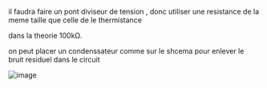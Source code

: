 
il faudra faire un pont diviseur de tension , donc utiliser une resistance de la meme taille que celle de le thermistance 

dans la theorie 100kΩ. 

on peut placer un condenssateur comme sur le shcema pour enlever le bruit residuel dans le circuit 



![image](https://github.com/user-attachments/assets/751342b6-00a7-4a81-8a7d-67de13aebcc3)
